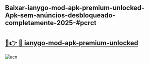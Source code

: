 ## Baixar-ianygo-mod-apk-premium-unlocked-Apk-sem-anúncios-desbloqueado-completamente-2025-#pcrct

# <h2><a href="https://ainizakaria.my?title=ianygo-mod-apk-premium-unlocked&ref=22M">🔗👉 🔴 ianygo-mod-apk-premium-unlocked</a></h2>

[![acn](https://github.com/user-attachments/assets/0f9c940e-d8b0-45ae-aac7-cd30a18b3e1c)](https://ainizakaria.my?title=ianygo-mod-apk-premium-unlocked&ref=22M)

